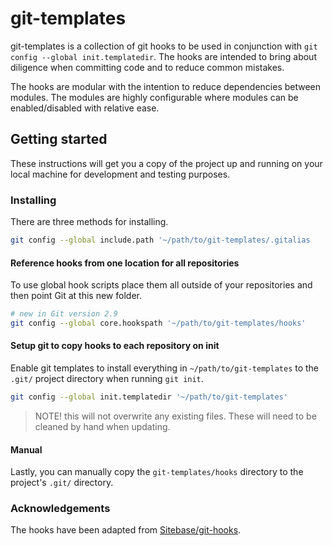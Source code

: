 # git-templates

git-templates is a collection of git hooks to be used in conjunction with `git config --global init.templatedir`. The hooks are intended to bring about diligence when committing code and to reduce common mistakes.

The hooks are modular with the intention to reduce dependencies between modules. The modules are highly configurable where modules can be enabled/disabled with relative ease. 

## Getting started

These instructions will get you a copy of the project up and running on your local machine for development and testing purposes.

### Installing

There are three methods for installing.

```bash
git config --global include.path '~/path/to/git-templates/.gitalias
```

#### Reference hooks from one location for all repositories

To use global hook scripts place them all outside of your repositories and then point Git at this new folder.

```bash
# new in Git version 2.9
git config --global core.hookspath '~/path/to/git-templates/hooks'
```

#### Setup git to copy hooks to each repository on init

Enable git templates to install everything in `~/path/to/git-templates` to the `.git/` project directory when running `git init`.

```bash
git config --global init.templatedir '~/path/to/git-templates'
```

> NOTE! this will not overwrite any existing files. These will need to be cleaned by hand when updating.

#### Manual

Lastly, you can manually copy the `git-templates/hooks` directory to the project's `.git/` directory.

### Acknowledgements

The hooks have been adapted from [Sitebase/git-hooks](<https://github.com/Sitebase/git-hooks>).

